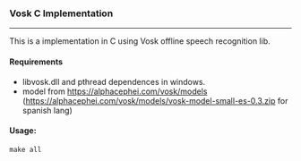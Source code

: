### Vosk C Implementation
-------------
This is a implementation in C using Vosk offline speech recognition lib.
#### Requirements
- libvosk.dll and pthread dependences in windows.
- model from https://alphacephei.com/vosk/models (https://alphacephei.com/vosk/models/vosk-model-small-es-0.3.zip for spanish lang)
#### Usage:
`make all`